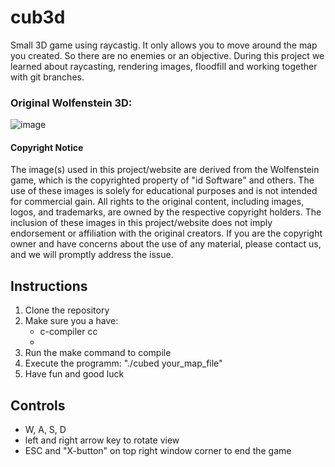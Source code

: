 # cub3d

Small 3D game using raycastig. It only allows you to move around the map you created. So there are no enemies or an objective. During this project we learned about raycasting, rendering images, floodfill and working together with git branches. 



### Original Wolfenstein 3D:
![image](https://github.com/SuQuoc/cub3d/assets/116435885/550abaa6-026d-4bd1-bc2e-e87188c6b089)

#### Copyright Notice

The image(s) used in this project/website are derived from the Wolfenstein game, which is the copyrighted property of "id Software" and others. The use of these images is solely for educational purposes and is not intended for commercial gain.
All rights to the original content, including images, logos, and trademarks, are owned by the respective copyright holders. The inclusion of these images in this project/website does not imply endorsement or affiliation with the original creators.
If you are the copyright owner and have concerns about the use of any material, please contact us, and we will promptly address the issue.





## Instructions
1. Clone the repository
2. Make sure you a have:
    - c-compiler cc
    - 
4. Run the make command to compile
5. Execute the programm: "./cubed your_map_file"
6. Have fun and good luck



## Controls
- W, A, S, D
- left and right arrow key to rotate view
- ESC and "X-button" on top right window corner to end the game


